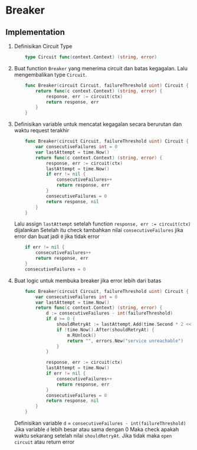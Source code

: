 # Breaker

## Implementation

1. Definisikan Circuit Type

    ```go
        type Circuit func(context.Context) (string, error)
    ```

2. Buat function `Breaker` yang menerima circuit dan batas kegagalan. Lalu mengembalikan type `Circuit`.
    ```go
        func Breaker(circuit Circuit, failureThreshold uint) Circuit {
            return func(c context.Context) (string, error) {
                response, err := circuit(ctx)
                return response, err
            }
        }
    ```

3. Definisikan variable untuk mencatat kegagalan secara berurutan dan waktu request terakhir
    ```go
        func Breaker(circuit Circuit, failureThreshold uint) Circuit {
            var consecutiveFailures int = 0
            var lastAttempt = time.Now()
            return func(c context.Context) (string, error) {
                response, err := circuit(ctx)
                lastAttempt = time.Now()
                if err != nil {
                    consecutiveFailures++
                    return response, err
                }
                consecutiveFailures = 0
                return response, nil
            }
        }
    ```

    Lalu assign `lastAttempt` setelah function `response, err := circuit(ctx)` dijalankan
    Setelah itu check tambahkan nilai `consecutiveFailures` jika error dan buat jadi `0` jika tidak error
    ```go
        if err != nil {
            consecutiveFailures++
            return response, err
        }
        consecutiveFailures = 0
    ```

4. Buat logic untuk membuka breaker jika error lebih dari batas
    ```go
        func Breaker(circuit Circuit, failureThreshold uint) Circuit {
            var consecutiveFailures int = 0
            var lastAttempt = time.Now()
            return func(c context.Context) (string, error) {
                d := consecutiveFailures - int(failureThreshold)
                if d >= 0 {
                    shouldRetryAt := lastAttempt.Add(time.Second * 2 << d)
                    if !time.Now().After(shouldRetryAt) {
                        m.RUnlock()
                        return "", errors.New("service unreachable")
                    }
                }

                response, err := circuit(ctx)
                lastAttempt = time.Now()
                if err != nil {
                    consecutiveFailures++
                    return response, err
                }
                consecutiveFailures = 0
                return response, nil
            }
        }
    ```

    Definisikan variable `d` =  `consecutiveFailures - int(failureThreshold)`
    Jika variable `d` lebih besar atau sama dengan 0
    Maka check apakah waktu sekarang setelah  nilai `shouldRetryAt`.
    Jika tidak maka `open circuit` atau return error